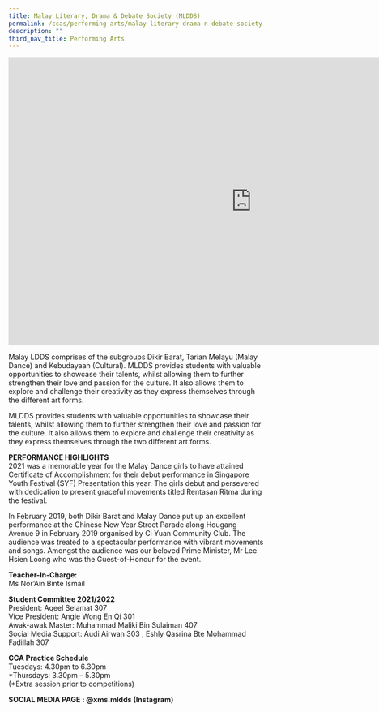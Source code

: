 ```yaml
---
title: Malay Literary, Drama & Debate Society (MLDDS)
permalink: /ccas/performing-arts/malay-literary-drama-n-debate-society-mldds/
description: ""
third_nav_title: Performing Arts
---
```

<iframe allowfullscreen="true" height="569" width="960" frameborder="0" src="https://docs.google.com/presentation/d/e/2PACX-1vT8sE13RrQrLoMP97PR6UYL8X6Cs0K45qUDxFms5FvP5KvQZl0RWAC4o6NCNU7-fbi4Li6c9ZuIjoVd/embed?start=true&amp;loop=true&amp;delayms=10000"></iframe>

Malay LDDS comprises of the subgroups Dikir Barat, Tarian Melayu (Malay Dance) and Kebudayaan (Cultural). MLDDS provides students with valuable opportunities to showcase their talents, whilst allowing them to further strengthen their love and passion for the culture. It also allows them to explore and challenge their creativity as they express themselves through the different art forms.  

MLDDS provides students with valuable opportunities to showcase their talents, whilst allowing them to further strengthen their love and passion for the culture. It also allows them to explore and challenge their creativity as they express themselves through the two different art forms.

  

**PERFORMANCE HIGHLIGHTS** <br>
2021 was a memorable year for the Malay Dance girls to have attained Certificate of Accomplishment for their debut performance in Singapore Youth Festival (SYF) Presentation this year. The girls debut and persevered with dedication to present graceful movements titled Rentasan Ritma during the festival.

  

In February 2019, both Dikir Barat and Malay Dance put up an excellent performance at the Chinese New Year Street Parade along Hougang Avenue 9 in February 2019 organised by Ci Yuan Community Club. The audience was treated to a spectacular performance with vibrant movements and songs. Amongst the audience was our beloved Prime Minister, Mr Lee Hsien Loong who was the Guest-of-Honour for the event.

  

**Teacher-In-Charge:** <br>
Ms&nbsp;Nor’Ain Binte Ismail

  

**Student Committee 2021/2022** <br>
President: Aqeel Selamat 307 <br>
Vice President: Angie Wong En Qi 301 <br>
Awak-awak Master: Muhammad Maliki Bin Sulaiman 407 <br>
Social Media Support: Audi Airwan 303 , Eshly Qasrina Bte Mohammad Fadillah 307

  

**CCA Practice Schedule** <br>
Tuesdays: 4.30pm to 6.30pm<br>
\*Thursdays: 3.30pm – 5.30pm <br>
(\*Extra session prior to competitions)

**SOCIAL MEDIA PAGE : @xms.mldds (Instagram)**